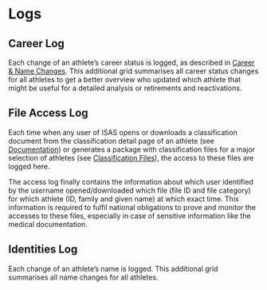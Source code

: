 # Logs

## Career Log

Each change of an athlete’s career status is logged, as described
in [Career & Name Changes](participants/registration-and-licensing-statuses.md#career-amp-name-changes).
This additional grid summarises all career status changes for all athletes to get a
better overview who updated which athlete that might be useful for a detailed analysis
or retirements and reactivations.

## File Access Log

Each time when any user of ISAS opens or downloads a classification document from the
classification detail page of an athlete (see [Documentation](participants/classification.md#documentation)) or generates a package with
classification
files for a major selection of athletes (see [Classification Files](reports/classification-files.md)), the access to these files are logged here.

The access log finally contains the information about which user identified by the username opened/downloaded which file (file ID and file category)
for which athlete (ID, family and given name) at which exact time. This information is required to fulfil national obligations to prove and monitor
the accesses to these files, especially in case of sensitive information like the medical documentation.

## Identities Log

Each change of an athlete’s name is logged. This additional grid summarises all name changes for all athletes.